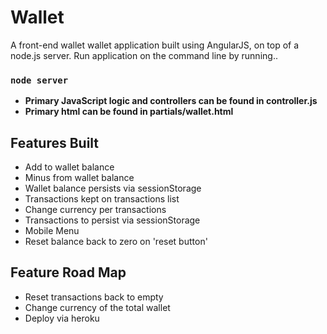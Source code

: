 Wallet
======

A front-end wallet wallet application built using AngularJS, on top of a node.js server.
Run application on the command line by running..

<code><h3>node server</h3></code>


<ul>
<li><b>Primary JavaScript logic and controllers can be found in controller.js</b></li>
<li><b>Primary html can be found in partials/wallet.html</b></li>
</ul>


<h2>Features Built</h2>
<ul>
<li>Add to wallet balance</li>
<li>Minus from wallet balance</li>
<li>Wallet balance persists via sessionStorage</li>
<li>Transactions kept on transactions list</li>
<li>Change currency per transactions</li>
<li>Transactions to persist via sessionStorage</li>
<li>Mobile Menu</li>
<li>Reset balance back to zero on 'reset button'</li>
</ul>


<h2>Feature Road Map</h2>
<ul>
  <li>Reset transactions back to empty</li>
  <li>Change currency of the total wallet</li>
  <li>Deploy via heroku</li>
<ul>
